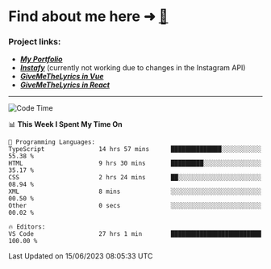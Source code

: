 # Find about me here ➜ [🧑](https://pauabella.dev)

### Project links:
- ***[My Portfolio](https://pauabella.dev)***
- ***[Instafy](https://instafy.me)*** (currently not working due to changes in the Instagram API)
- ***[GiveMeTheLyrics in Vue](https://lyrics.pauabella.dev)***
- ***[GiveMeTheLyrics in React](https://pauabella.dev/GiveMeTheLyrics)***

---
<!--START_SECTION:waka-->
![Code Time](http://img.shields.io/badge/Code%20Time-2%2C238%20hrs%2054%20mins-blue)

📊 **This Week I Spent My Time On** 

```text
💬 Programming Languages: 
TypeScript               14 hrs 57 mins      ██████████████░░░░░░░░░░░   55.38 % 
HTML                     9 hrs 30 mins       █████████░░░░░░░░░░░░░░░░   35.17 % 
CSS                      2 hrs 24 mins       ██░░░░░░░░░░░░░░░░░░░░░░░   08.94 % 
XML                      8 mins              ░░░░░░░░░░░░░░░░░░░░░░░░░   00.50 % 
Other                    0 secs              ░░░░░░░░░░░░░░░░░░░░░░░░░   00.02 % 

🔥 Editors: 
VS Code                  27 hrs 1 min        █████████████████████████   100.00 % 
```


 Last Updated on 15/06/2023 08:05:33 UTC
<!--END_SECTION:waka-->
